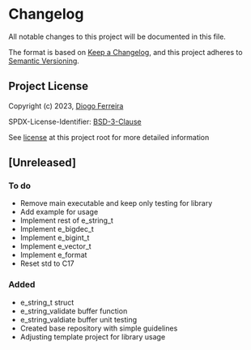 # Changelog

All notable changes to this project will be documented in this file.

The format is based on [Keep a Changelog](https://keepachangelog.com/en/1.0.0/),
and this project adheres to [Semantic Versioning](https://semver.org/spec/v2.0.0.html).


## Project License
Copyright (c) 2023, [Diogo Ferreira](https://github.com/diogoefl)

SPDX-License-Identifier: [BSD-3-Clause](https://spdx.org/licenses/BSD-3-Clause.html)

See [license](./LICENSE) at this project root for more detailed information


## [Unreleased]

### To do

- Remove main executable and keep only testing for library
- Add example for usage
- Implement rest of e_string_t
- Implement e_bigdec_t
- Implement e_bigint_t
- Implement e_vector_t
- Implement e_format
- Reset std to C17

### Added

- e_string_t struct
- e_string_validate buffer function
- e_string_valdiate buffer unit testing
- Created base repository with simple guidelines
- Adjusting template project for library usage

[0.0.1]: https://github.com/diogoefl/cmake_c_project_template/releases/tag/v0.0.1